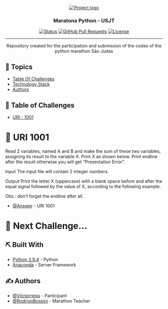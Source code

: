 <p align="center">
  <a href="" rel="noopener">
 <img src="https://www.cetax.com.br/blog/wp-content/uploads/2017/10/Python-import-chamada-m%C3%A9todo-din%C3%A2mica.gif" alt="Project logo"></a>
</p>
<h3 align="center">Maratona Python - USJT</h3>

<div align="center">

[![Status](https://img.shields.io/badge/status-active-success.svg)]()
[![GitHub Pull Requests](https://img.shields.io/github/issues-pr/kylelobo/The-Documentation-Compendium.svg)](https://github.com/kylelobo/The-Documentation-Compendium/pulls)
[![License](https://img.shields.io/badge/license-MIT-blue.svg)](LICENSE.md)

</div>

---

<p align="center"> Repository created for the participation and submission of the codes of the python marathon São Judas
    <br> 
</p>

## 👀 Topics 

- [Table Of Challenges](#challenges)
- [Technology Stack](#tech_stack)
- [Authors](#authors)


## 📝 Table of Challenges <a name = "challenges"></a>

- [URI - 1001](#uri1001)



# 🧐 URI 1001 <a name = "url1001"></a>

Read 2 variables, named A and B and make the sum of these two variables, assigning its result to the variable X. Print X as shown below. Print endline after the result otherwise you will get “Presentation Error”.

Input
The input file will contain 2 integer numbers.

Output
Print the letter X (uppercase) with a blank space before and after the equal signal followed by the value of X, according to the following example.

Obs.: don't forget the endline after all.

- [@Answer](https://github.com/Viictorreiss/pythonmarathon/blob/main/code/URI_1001.py) - 
URI 1001

# 🧐 Next Challenge... <a name = ""></a>

## ⛏️ Built With <a name = "tech_stack"></a>

- [Python 3.9.4](https://www.python.org/downloads/) - Python
- [Anaconda](https://www.anaconda.com/products/individual) - Server Framework


## ✍️ Authors <a name = "authors"></a>

- [@Viictorreiss](https://github.com/Viictorreiss) - 
Participant
- [@RodrigoBossini]() - Marathon Teacher



